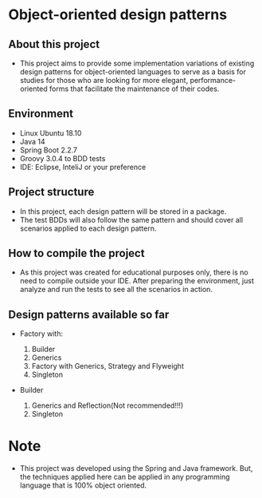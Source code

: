 # Object-oriented design patterns

## About this project

- This project aims to provide some implementation variations of existing design patterns for object-oriented languages to serve as a basis for studies for those who are looking for more elegant, performance-oriented forms that facilitate the maintenance of their codes.

## Environment

- Linux Ubuntu 18.10
- Java 14
- Spring Boot 2.2.7 
- Groovy 3.0.4 to BDD tests
- IDE: Eclipse, InteliJ or your preference

## Project structure

- In this project, each design pattern will be stored in a package.
- The test BDDs will also follow the same pattern and should cover all scenarios applied to each design pattern.

## How to compile the project

- As this project was created for educational purposes only, there is no need to compile outside your IDE. After preparing the environment, just analyze and run the tests to see all the scenarios in action.

## Design patterns available so far

- Factory with:
  1. Builder
  2. Generics
  3. Factory with Generics, Strategy and Flyweight
  4. Singleton

- Builder
  1. Generics and Reflection(Not recommended!!!)
  2. Singleton

# Note

- This project was developed using the Spring and Java framework. But, the techniques applied here can be applied in any programming language that is 100% object oriented.

